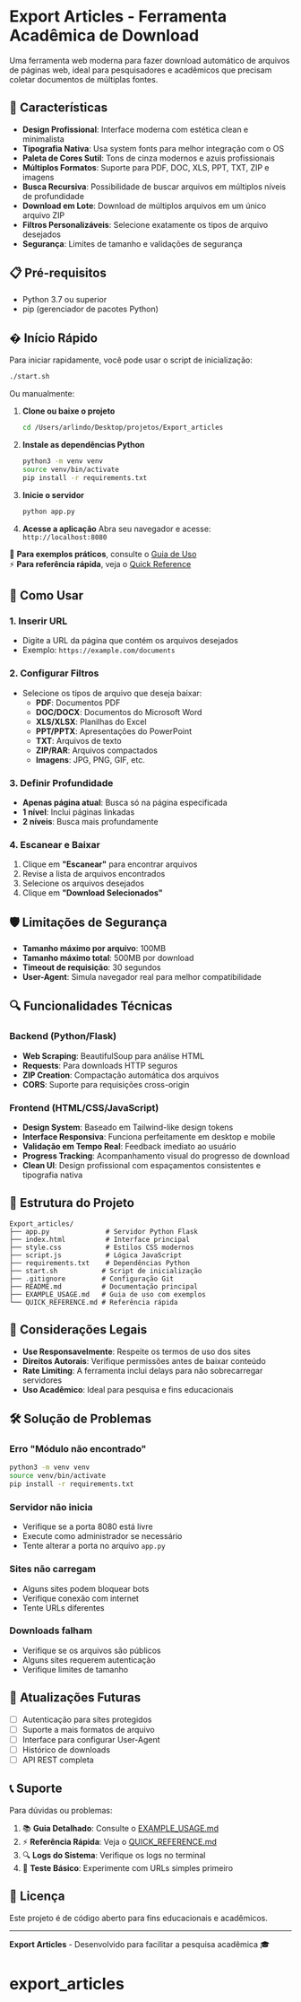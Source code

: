 # Export Articles - Ferramenta Acadêmica de Download

Uma ferramenta web moderna para fazer download automático de arquivos de páginas web, ideal para pesquisadores e acadêmicos que precisam coletar documentos de múltiplas fontes.

## 🚀 Características

- **Design Profissional**: Interface moderna com estética clean e minimalista
- **Tipografia Nativa**: Usa system fonts para melhor integração com o OS
- **Paleta de Cores Sutil**: Tons de cinza modernos e azuis profissionais  
- **Múltiplos Formatos**: Suporte para PDF, DOC, XLS, PPT, TXT, ZIP e imagens
- **Busca Recursiva**: Possibilidade de buscar arquivos em múltiplos níveis de profundidade
- **Download em Lote**: Download de múltiplos arquivos em um único arquivo ZIP
- **Filtros Personalizáveis**: Selecione exatamente os tipos de arquivo desejados
- **Segurança**: Limites de tamanho e validações de segurança

## 📋 Pré-requisitos

- Python 3.7 ou superior
- pip (gerenciador de pacotes Python)

## � Início Rápido

Para iniciar rapidamente, você pode usar o script de inicialização:

```bash
./start.sh
```

Ou manualmente:

1. **Clone ou baixe o projeto**
   ```bash
   cd /Users/arlindo/Desktop/projetos/Export_articles
   ```

2. **Instale as dependências Python**
   ```bash
   python3 -m venv venv
   source venv/bin/activate
   pip install -r requirements.txt
   ```

3. **Inicie o servidor**
   ```bash
   python app.py
   ```

4. **Acesse a aplicação**
   Abra seu navegador e acesse: `http://localhost:8080`

📖 **Para exemplos práticos**, consulte o [Guia de Uso](EXAMPLE_USAGE.md)  
⚡ **Para referência rápida**, veja o [Quick Reference](QUICK_REFERENCE.md)

## 📖 Como Usar

### 1. Inserir URL
- Digite a URL da página que contém os arquivos desejados
- Exemplo: `https://example.com/documents`

### 2. Configurar Filtros
- Selecione os tipos de arquivo que deseja baixar:
  - **PDF**: Documentos PDF
  - **DOC/DOCX**: Documentos do Microsoft Word
  - **XLS/XLSX**: Planilhas do Excel
  - **PPT/PPTX**: Apresentações do PowerPoint
  - **TXT**: Arquivos de texto
  - **ZIP/RAR**: Arquivos compactados
  - **Imagens**: JPG, PNG, GIF, etc.

### 3. Definir Profundidade
- **Apenas página atual**: Busca só na página especificada
- **1 nível**: Inclui páginas linkadas
- **2 níveis**: Busca mais profundamente

### 4. Escanear e Baixar
1. Clique em **"Escanear"** para encontrar arquivos
2. Revise a lista de arquivos encontrados
3. Selecione os arquivos desejados
4. Clique em **"Download Selecionados"**

## 🛡️ Limitações de Segurança

- **Tamanho máximo por arquivo**: 100MB
- **Tamanho máximo total**: 500MB por download
- **Timeout de requisição**: 30 segundos
- **User-Agent**: Simula navegador real para melhor compatibilidade

## 🔍 Funcionalidades Técnicas

### Backend (Python/Flask)
- **Web Scraping**: BeautifulSoup para análise HTML
- **Requests**: Para downloads HTTP seguros
- **ZIP Creation**: Compactação automática dos arquivos
- **CORS**: Suporte para requisições cross-origin

### Frontend (HTML/CSS/JavaScript)
- **Design System**: Baseado em Tailwind-like design tokens
- **Interface Responsiva**: Funciona perfeitamente em desktop e mobile
- **Validação em Tempo Real**: Feedback imediato ao usuário
- **Progress Tracking**: Acompanhamento visual do progresso de download
- **Clean UI**: Design profissional com espaçamentos consistentes e tipografia nativa

## 📁 Estrutura do Projeto

```
Export_articles/
├── app.py              # Servidor Python Flask
├── index.html          # Interface principal
├── style.css           # Estilos CSS modernos
├── script.js           # Lógica JavaScript
├── requirements.txt    # Dependências Python
├── start.sh           # Script de inicialização
├── .gitignore         # Configuração Git
├── README.md          # Documentação principal
├── EXAMPLE_USAGE.md   # Guia de uso com exemplos
└── QUICK_REFERENCE.md # Referência rápida
```

## 🚨 Considerações Legais

- **Use Responsavelmente**: Respeite os termos de uso dos sites
- **Direitos Autorais**: Verifique permissões antes de baixar conteúdo
- **Rate Limiting**: A ferramenta inclui delays para não sobrecarregar servidores
- **Uso Acadêmico**: Ideal para pesquisa e fins educacionais

## 🛠️ Solução de Problemas

### Erro "Módulo não encontrado"
```bash
python3 -m venv venv
source venv/bin/activate
pip install -r requirements.txt
```

### Servidor não inicia
- Verifique se a porta 8080 está livre
- Execute como administrador se necessário
- Tente alterar a porta no arquivo `app.py`

### Sites não carregam
- Alguns sites podem bloquear bots
- Verifique conexão com internet
- Tente URLs diferentes

### Downloads falham
- Verifique se os arquivos são públicos
- Alguns sites requerem autenticação
- Verifique limites de tamanho

## 🔄 Atualizações Futuras

- [ ] Autenticação para sites protegidos
- [ ] Suporte a mais formatos de arquivo
- [ ] Interface para configurar User-Agent
- [ ] Histórico de downloads
- [ ] API REST completa

## 📞 Suporte

Para dúvidas ou problemas:
1. 📚 **Guia Detalhado**: Consulte o [EXAMPLE_USAGE.md](EXAMPLE_USAGE.md)
2. ⚡ **Referência Rápida**: Veja o [QUICK_REFERENCE.md](QUICK_REFERENCE.md)  
3. 🔍 **Logs do Sistema**: Verifique os logs no terminal
4. 🧪 **Teste Básico**: Experimente com URLs simples primeiro

## 📜 Licença

Este projeto é de código aberto para fins educacionais e acadêmicos.

---
**Export Articles** - Desenvolvido para facilitar a pesquisa acadêmica 🎓
# export_articles
